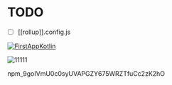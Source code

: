 # TODO

- [ ] [[rollup]].config.js

[![FirstAppKotlin](https://github-readme-stats.vercel.app/api/pin/?username=PinghuaZhuang&repo=ZProgress&theme=radical)](https://github.com/hendrasob/FoodApp)

![11111](https://activity-graph.herokuapp.com/graph?username=PinghuaZhuang&theme=react-dark)

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
